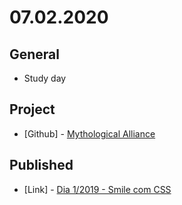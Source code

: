 # 07.02.2020

## General

- Study day

## Project

- \[Github\] - [Mythological Alliance](https://github.com/mythological-alliance)

## Published

- \[Link\] - [Dia 1/2019 - Smile com CSS](https://nerdcalistenico.com.br/hemersonvianna/artigos/daysofcode/2019/dia-1-smile-com-css/)
